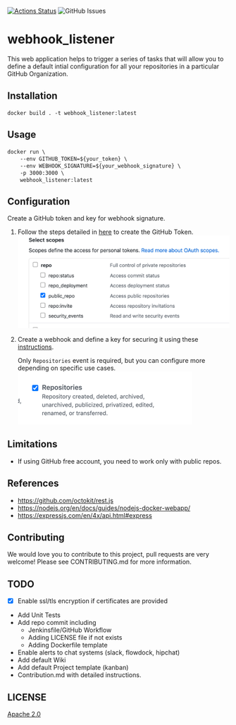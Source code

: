 [![Actions Status](https://github.com/iHOMIES/webhook_listener/workflows/CI/badge.svg)](https://github.com/iHOMIES/webhook_listener/actions) ![GitHub Issues](https://img.shields.io/github/issues-raw/iHOMIES/webhook_listener)

# webhook_listener
This web application helps to trigger a series of tasks that will allow
you to define a default intial configuration for all your repositories
in a particular GitHub Organization.

## Installation
```
docker build . -t webhook_listener:latest
```

## Usage

```
docker run \
    --env GITHUB_TOKEN=${your_token} \
    --env WEBHOOK_SIGNATURE=${your_webhook_signature} \
    -p 3000:3000 \
    webhook_listener:latest
```

## Configuration

Create a GitHub token and key for webhook signature.
1. Follow the steps detailed in [here](docs/Configuration.md) to create the GitHub Token.
![](docs/images/token_scope.png)

2. Create a webhook and define a key for securing it using these [instructions](docs/Configuration.md).

   Only `Repositories` event is required, but you can configure more depending on specific use cases.
   ![](docs/images/webhook_config.png)

## Limitations
* If using GitHub free account, you need to work only with public repos.


## References
* https://github.com/octokit/rest.js
* https://nodejs.org/en/docs/guides/nodejs-docker-webapp/
* https://expressjs.com/en/4x/api.html#express

## Contributing
We would love you to contribute to this project, pull requests are very welcome! Please see CONTRIBUTING.md for more information.

## TODO

* [x] Enable ssl/tls encryption if certificates are provided
* Add Unit Tests
* Add repo commit including
  * Jenkinsfile/GitHub Workflow
  * Adding LICENSE file if not exists
  * Adding Dockerfile template
* Enable alerts to chat systems (slack, flowdock, hipchat)
* Add default Wiki
* Add default Project template (kanban)
* Contribution.md with detailed instructions.

## LICENSE
[Apache 2.0](LICENSE)
